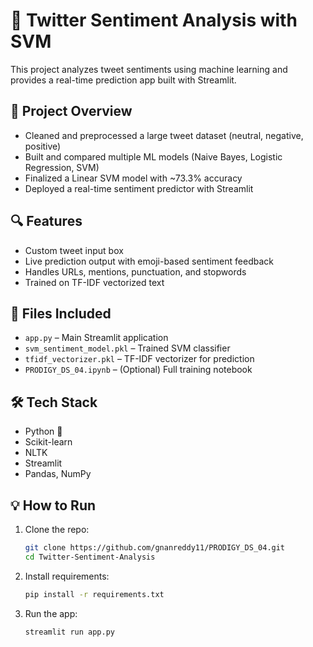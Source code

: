 # 🧠 Twitter Sentiment Analysis with SVM

This project analyzes tweet sentiments using machine learning and provides a real-time prediction app built with Streamlit.

## 🚀 Project Overview
- Cleaned and preprocessed a large tweet dataset (neutral, negative, positive)
- Built and compared multiple ML models (Naive Bayes, Logistic Regression, SVM)
- Finalized a Linear SVM model with ~73.3% accuracy
- Deployed a real-time sentiment predictor with Streamlit

## 🔍 Features
- Custom tweet input box
- Live prediction output with emoji-based sentiment feedback
- Handles URLs, mentions, punctuation, and stopwords
- Trained on TF-IDF vectorized text

## 📁 Files Included
- `app.py` – Main Streamlit application
- `svm_sentiment_model.pkl` – Trained SVM classifier
- `tfidf_vectorizer.pkl` – TF-IDF vectorizer for prediction
- `PRODIGY_DS_04.ipynb` – (Optional) Full training notebook

## 🛠️ Tech Stack
- Python 🐍
- Scikit-learn
- NLTK
- Streamlit
- Pandas, NumPy

## 💡 How to Run
1. Clone the repo:
    ```bash
    git clone https://github.com/gnanreddy11/PRODIGY_DS_04.git
    cd Twitter-Sentiment-Analysis
    ```

2. Install requirements:
    ```bash
    pip install -r requirements.txt
    ```

3. Run the app:
    ```bash
    streamlit run app.py
    ```
